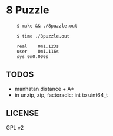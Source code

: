 # 8 Puzzle

        $ make && ./8puzzle.out

        $ time ./8puzzle.out

        real	0m1.123s
        user	0m1.116s
        sys	0m0.000s

## TODOS
  - manhatan distance + A*
  - in unzip, zip, factoradic: int to uint64_t

## LICENSE
  GPL v2
